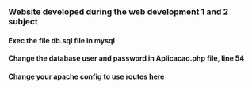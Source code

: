 ### Website developed during the web development 1 and 2 subject


#### Exec the file db.sql file in mysql
#### Change the database user and password in Aplicacao.php file, line 54
#### Change your apache config to use routes [here](https://serverfault.com/questions/1025490/how-to-setup-route-configuration-in-apache)
